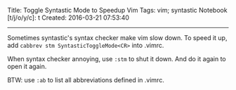 Title: Toggle Syntastic Mode to Speedup Vim
Tags: vim; syntastic
Notebook [t/j/o/y/c]: t
Created: 2016-03-21 07:53:40

------

Sometimes syntastic's syntax checker make vim slow down.
To speed it up, add `cabbrev stm SyntasticToggleMode<CR>` into .vimrc.

When syntax checker annoying, use `:stm` to shut it down.
And do it again to open it again.

BTW: use `:ab` to list all abbreviations defined in .vimrc.
